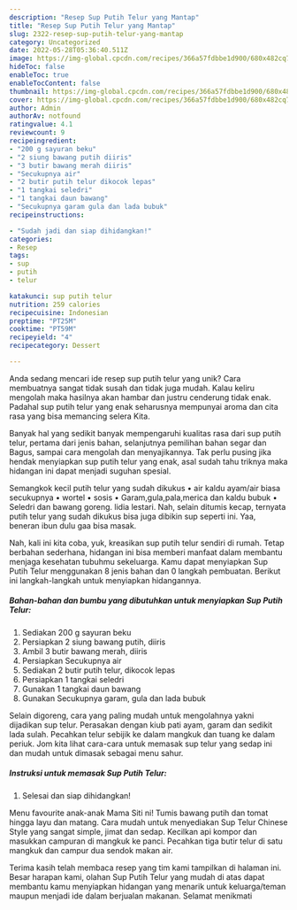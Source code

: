```yaml
---
description: "Resep Sup Putih Telur yang Mantap"
title: "Resep Sup Putih Telur yang Mantap"
slug: 2322-resep-sup-putih-telur-yang-mantap
category: Uncategorized
date: 2022-05-28T05:36:40.511Z
image: https://img-global.cpcdn.com/recipes/366a57fdbbe1d900/680x482cq70/sup-putih-telur-foto-resep-utama.jpg
hideToc: false
enableToc: true
enableTocContent: false
thumbnail: https://img-global.cpcdn.com/recipes/366a57fdbbe1d900/680x482cq70/sup-putih-telur-foto-resep-utama.jpg
cover: https://img-global.cpcdn.com/recipes/366a57fdbbe1d900/680x482cq70/sup-putih-telur-foto-resep-utama.jpg
author: Admin
authorAv: notfound
ratingvalue: 4.1
reviewcount: 9
recipeingredient:
- "200 g sayuran beku"
- "2 siung bawang putih diiris"
- "3 butir bawang merah diiris"
- "Secukupnya air"
- "2 butir putih telur dikocok lepas"
- "1 tangkai seledri"
- "1 tangkai daun bawang"
- "Secukupnya garam gula dan lada bubuk"
recipeinstructions:

- "Sudah jadi dan siap dihidangkan!"
categories:
- Resep
tags:
- sup
- putih
- telur

katakunci: sup putih telur 
nutrition: 259 calories
recipecuisine: Indonesian
preptime: "PT25M"
cooktime: "PT59M"
recipeyield: "4"
recipecategory: Dessert

---
```





Anda sedang mencari ide resep sup putih telur yang unik? Cara membuatnya sangat tidak susah dan tidak juga mudah. Kalau keliru mengolah maka hasilnya akan hambar dan justru cenderung tidak enak. Padahal sup putih telur yang enak seharusnya mempunyai aroma dan cita rasa yang bisa memancing selera Kita.





Banyak hal yang sedikit banyak mempengaruhi kualitas rasa dari sup putih telur, pertama dari jenis bahan, selanjutnya pemilihan bahan segar dan Bagus, sampai cara mengolah dan menyajikannya. Tak perlu pusing jika hendak menyiapkan sup putih telur yang enak,      asal sudah tahu triknya maka hidangan ini dapat menjadi suguhan spesial.














Semangkok kecil putih telur yang sudah dikukus • air kaldu ayam/air biasa secukupnya • wortel • sosis • Garam,gula,pala,merica dan kaldu bubuk • Seledri dan bawang goreng. lidia lestari. Nah, selain ditumis kecap, ternyata putih telur yang sudah dikukus bisa juga dibikin sup seperti ini. Yaa, beneran ibun dulu gaa bisa masak.






Nah, kali ini kita coba, yuk, kreasikan sup putih telur sendiri di rumah. Tetap berbahan sederhana, hidangan ini bisa memberi manfaat dalam membantu menjaga kesehatan tubuhmu sekeluarga. Kamu dapat menyiapkan Sup Putih Telur menggunakan 8 jenis bahan dan 0 langkah pembuatan. Berikut ini langkah-langkah untuk menyiapkan hidangannya.

<!--inarticleads1-->

##### Bahan-bahan dan bumbu yang dibutuhkan untuk menyiapkan Sup Putih Telur:

1. Sediakan 200 g sayuran beku
1. Persiapkan 2 siung bawang putih, diiris
1. Ambil 3 butir bawang merah, diiris
1. Persiapkan Secukupnya air
1. Sediakan 2 butir putih telur, dikocok lepas
1. Persiapkan 1 tangkai seledri
1. Gunakan 1 tangkai daun bawang
1. Gunakan Secukupnya garam, gula dan lada bubuk


Selain digoreng, cara yang paling mudah untuk mengolahnya yakni dijadikan sup telur. Perasakan dengan kiub pati ayam, garam dan sedikit lada sulah. Pecahkan telur sebijik ke dalam mangkuk dan tuang ke dalam periuk. Jom kita lihat cara-cara untuk memasak sup telur yang sedap ini dan mudah untuk dimasak sebagai menu sahur. 

<!--inarticleads2-->

##### Instruksi untuk memasak Sup Putih Telur:


1. Selesai dan siap dihidangkan!

Menu favourite anak-anak Mama Siti ni! Tumis bawang putih dan tomat hingga layu dan matang. Cara mudah untuk menyediakan Sup Telur Chinese Style yang sangat simple, jimat dan sedap. Kecilkan api kompor dan masukkan campuran di mangkuk ke panci. Pecahkan tiga butir telur di satu mangkuk dan campur dua sendok makan air. 

Terima kasih telah membaca resep yang tim kami tampilkan di halaman ini. Besar harapan kami, olahan Sup Putih Telur yang mudah di atas dapat membantu kamu menyiapkan hidangan yang menarik untuk keluarga/teman maupun menjadi ide dalam berjualan makanan. Selamat menikmati
